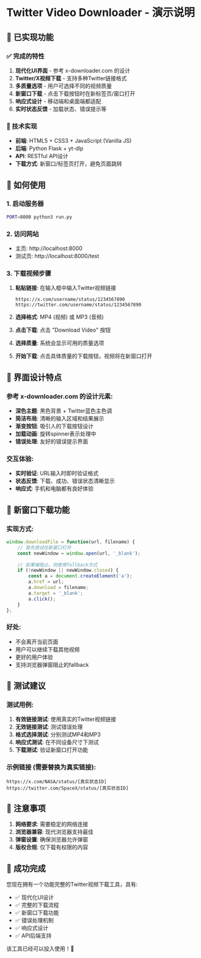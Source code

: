 # Twitter Video Downloader - 演示说明

## 🎯 已实现功能

### ✅ 完成的特性

1. **现代化UI界面** - 参考 x-downloader.com 的设计
2. **Twitter/X视频下载** - 支持多种Twitter链接格式
3. **多质量选项** - 用户可选择不同的视频质量
4. **新窗口下载** - 点击下载按钮时在新标签页/窗口打开
5. **响应式设计** - 移动端和桌面端都适配
6. **实时状态反馈** - 加载状态、错误提示等

### 🔧 技术实现

- **前端**: HTML5 + CSS3 + JavaScript (Vanilla JS)
- **后端**: Python Flask + yt-dlp
- **API**: RESTful API设计
- **下载方式**: 新窗口/标签页打开，避免页面跳转

## 🚀 如何使用

### 1. 启动服务器
```bash
PORT=8000 python3 run.py
```

### 2. 访问网站
- 主页: http://localhost:8000
- 测试页: http://localhost:8000/test

### 3. 下载视频步骤

1. **粘贴链接**: 在输入框中输入Twitter视频链接
   ```
   https://x.com/username/status/1234567890
   https://twitter.com/username/status/1234567890
   ```

2. **选择格式**: MP4 (视频) 或 MP3 (音频)

3. **点击下载**: 点击 "Download Video" 按钮

4. **选择质量**: 系统会显示可用的质量选项

5. **开始下载**: 点击具体质量的下载按钮，视频将在新窗口打开

## 🎨 界面设计特点

### 参考 x-downloader.com 的设计元素:

- **深色主题**: 黑色背景 + Twitter蓝色主色调
- **简洁布局**: 清晰的输入区域和结果展示
- **渐变按钮**: 吸引人的下载按钮设计
- **加载动画**: 旋转spinner表示处理中
- **错误处理**: 友好的错误提示界面

### 交互体验:

- **实时验证**: URL输入时即时验证格式
- **状态反馈**: 下载、成功、错误状态清晰显示
- **响应式**: 手机和电脑都有良好体验

## 🔄 新窗口下载功能

### 实现方式:
```javascript
window.downloadFile = function(url, filename) {
    // 首先尝试在新窗口打开
    const newWindow = window.open(url, '_blank');
    
    // 如果被阻止，则使用fallback方式
    if (!newWindow || newWindow.closed) {
        const a = document.createElement('a');
        a.href = url;
        a.download = filename;
        a.target = '_blank';
        a.click();
    }
};
```

### 好处:
- 不会离开当前页面
- 用户可以继续下载其他视频
- 更好的用户体验
- 支持浏览器弹窗阻止的fallback

## 📱 测试建议

### 测试用例:
1. **有效链接测试**: 使用真实的Twitter视频链接
2. **无效链接测试**: 测试错误处理
3. **格式选择测试**: 分别测试MP4和MP3
4. **响应式测试**: 在不同设备尺寸下测试
5. **下载测试**: 验证新窗口打开功能

### 示例链接 (需要替换为真实链接):
```
https://x.com/NASA/status/[真实状态ID]
https://twitter.com/SpaceX/status/[真实状态ID]
```

## 🚨 注意事项

1. **网络要求**: 需要稳定的网络连接
2. **浏览器兼容**: 现代浏览器支持最佳
3. **弹窗设置**: 确保浏览器允许弹窗
4. **版权合规**: 仅下载有权限的内容

## 🎉 成功完成

您现在拥有一个功能完整的Twitter视频下载工具，具有:
- ✅ 现代化UI设计
- ✅ 完整的下载流程
- ✅ 新窗口下载功能
- ✅ 错误处理机制
- ✅ 响应式设计
- ✅ API后端支持

该工具已经可以投入使用！🚀 